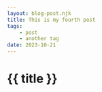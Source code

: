 ```yaml
---
layout: blog-post.njk
title: This is my fourth post
tags:
    - post
    - another tag
date: 2023-10-21
---
```


# {{ title }}